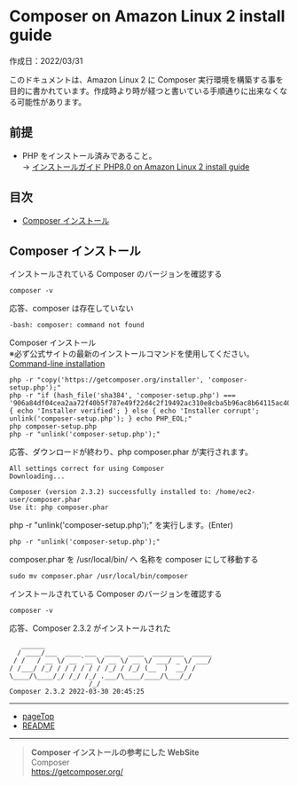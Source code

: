 # <a name="pageTop"></a>Composer on Amazon Linux 2 install guide

作成日：2022/03/31<br>

このドキュメントは、Amazon Linux 2 に Composer 実行環境を構築する事を目的に書かれています。作成時より時が経つと書いている手順通りに出来なくなる可能性があります。

## 前提
+ PHP をインストール済みであること。<br>-> [インストールガイド PHP8.0 on Amazon Linux 2 install guide](PHP-on-Amazon-Linux-2-install-guide.md) 

## 目次
+ [Composer インストール](#install_Composer)

## <a name="install_Composer"></a>Composer インストール

インストールされている Composer のバージョンを確認する
```
composer -v
```

応答、composer は存在していない
```
-bash: composer: command not found
```

Composer インストール<br>
※必ず公式サイトの最新のインストールコマンドを使用してください。<br>
[Command-line installation](https://getcomposer.org/download/)
```
php -r "copy('https://getcomposer.org/installer', 'composer-setup.php');"
php -r "if (hash_file('sha384', 'composer-setup.php') === '906a84df04cea2aa72f40b5f787e49f22d4c2f19492ac310e8cba5b96ac8b64115ac402c8cd292b8a03482574915d1a8') { echo 'Installer verified'; } else { echo 'Installer corrupt'; unlink('composer-setup.php'); } echo PHP_EOL;"
php composer-setup.php
php -r "unlink('composer-setup.php');"
```

応答、ダウンロードが終わり、php composer.phar が実行されます。
```
All settings correct for using Composer
Downloading...

Composer (version 2.3.2) successfully installed to: /home/ec2-user/composer.phar
Use it: php composer.phar
```

php -r "unlink('composer-setup.php');" を実行します。(Enter)
```
php -r "unlink('composer-setup.php');"
```

composer.phar を /usr/local/bin/ へ 名称を composer にして移動する
```
sudo mv composer.phar /usr/local/bin/composer
```

インストールされている Composer のバージョンを確認する
```
composer -v
```

応答、Composer 2.3.2 がインストールされた
```
   ______
  / ____/___  ____ ___  ____  ____  ________  _____
 / /   / __ \/ __ `__ \/ __ \/ __ \/ ___/ _ \/ ___/
/ /___/ /_/ / / / / / / /_/ / /_/ (__  )  __/ /
\____/\____/_/ /_/ /_/ .___/\____/____/\___/_/
                    /_/
Composer 2.3.2 2022-03-30 20:45:25
```

***
+ [pageTop](#pageTop)
+ [README](README.md)
***
> <a name="reference_website_php"></a> **Composer インストールの参考にした WebSite** <br>
Composer<br>
https://getcomposer.org/
